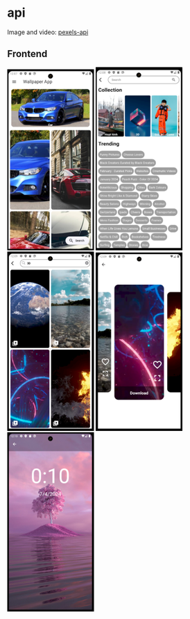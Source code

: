 # api

Image and video: [pexels-api](https://www.pexels.com/api/)

## Frontend

<img src="document\home-screen.png" width="200">
<img src="document\search-page-screen.png" width="200">
<img src="document\search-input-screen.png" width="200">
<img src="document\show-list-wallpagers.png" width="200">
<img src="document\fullscreen.png" width="200">
